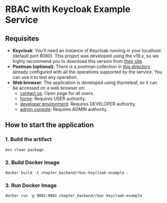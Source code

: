 # RBAC with Keycloak Example Service

## Requisites

* **Keycloak**: You'll need an instance of Keycloak running in your localhost (default port 8080). This project was developed using the v19.x, so we highly recommend you to download this version from [their site](https://github.com/keycloak/keycloak/releases/download/19.0.2/keycloak-19.0.2.zip).
* **Postman (optional)**: There is a postman collection in [this directory](../etc/postman) already configured with all the operations supported by the service. You can use it to test any operation.
* **Web browser**: The application is developed using thymeleaf, so it can be accessed on a web browser on:
  * [contact us](http://localhost:9081/developer/contac-us): Open page for all users.
  * [home](http://localhost:9081/developer/home): Requires USER authority.
  * [developer environment](http://localhost:9081/developer/developer-environment): Requires DEVELOPER authority.
  * [admin console](http://localhost:9081/developer/admin-console): Requires ADMIN authority.

## How to start the application

### 1. Build the artifact
```
mvn clean package  
```

### 2. Build Docker Image
```
docker build -t chapter_backend/rbac-keycloak-example .   
```

### 3. Run Docker Image
```
docker run -p 9081:9081 chapter_backend/rbac-keycloak-example   
```